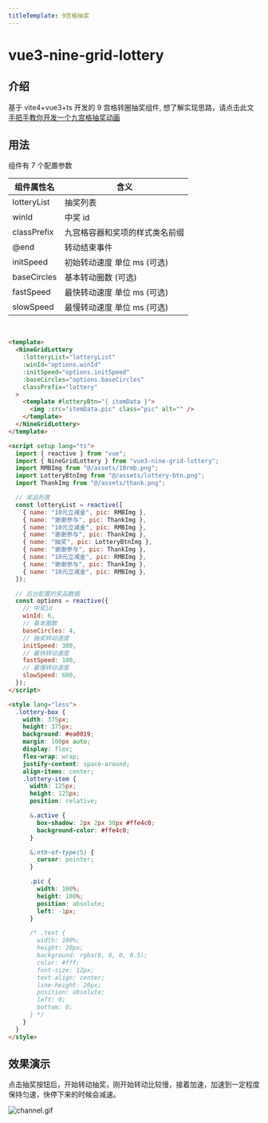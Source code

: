 ```yaml
---
titleTemplate: 9宫格抽奖
---
```


# vue3-nine-grid-lottery

## 介绍

基于 vite4+vue3+ts 开发的 9 宫格转圈抽奖组件, 想了解实现思路，请点击此文[手把手教你开发一个九宫格抽奖动画](https://juejin.cn/spost/7248168880572694588)

## 用法

组件有 7 个配置参数

| 组件属性名  | 含义                           |
| ----------- | ------------------------------ |
| lotteryList | 抽奖列表                       |
| winId       | 中奖 id                        |
| classPrefix | 九宫格容器和奖项的样式类名前缀 |
| @end        | 转动结束事件                   |
| initSpeed   | 初始转动速度 单位 ms (可选)    |
| baseCircles | 基本转动圈数 (可选)            |
| fastSpeed   | 最快转动速度 单位 ms (可选)    |
| slowSpeed   | 最慢转动速度 单位 ms (可选)    |

<br />

```html
<template>
  <NineGridLottery
    :lotteryList="lotteryList"
    :winId="options.winId"
    :initSpeed="options.initSpeed"
    :baseCircles="options.baseCircles"
    classPrefix="lottery"
  >
    <template #lotteryBtn="{ itemData }">
      <img :src="itemData.pic" class="pic" alt="" />
    </template>
  </NineGridLottery>
</template>

<script setup lang="ts">
  import { reactive } from "vue";
  import { NineGridLottery } from "vue3-nine-grid-lottery";
  import RMBImg from "@/assets/10rmb.png";
  import LotteryBtnImg from "@/assets/lottery-btn.png";
  import ThankImg from "@/assets/thank.png";

  // 奖品列表
  const lotteryList = reactive([
    { name: "10元立减金", pic: RMBImg },
    { name: "谢谢参与", pic: ThankImg },
    { name: "10元立减金", pic: RMBImg },
    { name: "谢谢参与", pic: ThankImg },
    { name: "抽奖", pic: LotteryBtnImg },
    { name: "谢谢参与", pic: ThankImg },
    { name: "10元立减金", pic: RMBImg },
    { name: "谢谢参与", pic: ThankImg },
    { name: "10元立减金", pic: RMBImg },
  ]);

  // 后台配置的奖品数据
  const options = reactive({
    // 中奖id
    winId: 6,
    // 基本圈数
    baseCircles: 4,
    // 抽奖转动速度
    initSpeed: 300,
    // 最快转动速度
    fastSpeed: 100,
    // 最慢转动速度
    slowSpeed: 600,
  });
</script>

<style lang="less">
  .lottery-box {
    width: 375px;
    height: 375px;
    background: #ea0019;
    margin: 100px auto;
    display: flex;
    flex-wrap: wrap;
    justify-content: space-around;
    align-items: center;
    .lottery-item {
      width: 125px;
      height: 125px;
      position: relative;

      &.active {
        box-shadow: 2px 2px 30px #ffe4c0;
        background-color: #ffe4c0;
      }

      &:nth-of-type(5) {
        cursor: pointer;
      }

      .pic {
        width: 100%;
        height: 100%;
        position: absolute;
        left: -1px;
      }

      /* .text {
        width: 100%;
        height: 20px;
        background: rgba(0, 0, 0, 0.5);
        color: #fff;
        font-size: 12px;
        text-align: center;
        line-height: 20px;
        position: absolute;
        left: 0;
        bottom: 0;
      } */
    }
  }
</style>
```

## 效果演示

点击抽奖按钮后，开始转动抽奖，刚开始转动比较慢，接着加速，加速到一定程度保持匀速，快停下来的时候会减速。

![channel.gif](https://p6-juejin.byteimg.com/tos-cn-i-k3u1fbpfcp/bdbb0f986f07412b95d335ac6fc8b3c9~tplv-k3u1fbpfcp-watermark.image?)
